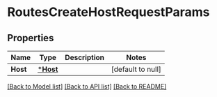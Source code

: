# RoutesCreateHostRequestParams

## Properties
Name | Type | Description | Notes
------------ | ------------- | ------------- | -------------
**Host** | [***Host**](.host.md) |  | [default to null]

[[Back to Model list]](../README.md#documentation-for-models) [[Back to API list]](../README.md#documentation-for-api-endpoints) [[Back to README]](../README.md)


